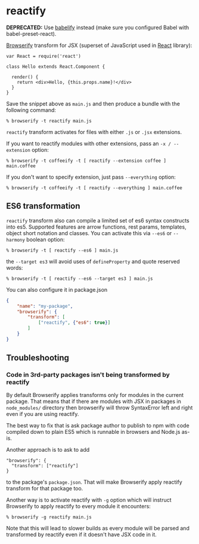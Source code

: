 # reactify

**DEPRECATED:** Use [babelify](https://github.com/babel/babelify) instead (make sure you configured Babel with babel-preset-react).

[Browserify][] transform for JSX (superset of JavaScript used in [React][]
library):

    var React = require('react')

    class Hello extends React.Component {

      render() {
        return <div>Hello, {this.props.name}!</div>
      }
    }

Save the snippet above as `main.js` and then produce a bundle with the following
command:

    % browserify -t reactify main.js

`reactify` transform activates for files with either `.js` or `.jsx` extensions.

If you want to reactify modules with other extensions, pass an `-x /
--extension` option:

    % browserify -t coffeeify -t [ reactify --extension coffee ] main.coffee

If you don't want to specify extension, just pass `--everything` option:

    % browserify -t coffeeify -t [ reactify --everything ] main.coffee

## ES6 transformation

`reactify` transform also can compile a limited set of es6 syntax constructs
into es5. Supported features are arrow functions, rest params, templates, object
short notation and classes. You can activate this via `--es6` or `--harmony`
boolean option:

    % browserify -t [ reactify --es6 ] main.js

the `--target es3` will avoid uses of `defineProperty` and quote reserved words:

    % browserify -t [ reactify --es6 --target es3 ] main.js

You can also configure it in package.json

```json
{
    "name": "my-package",
    "browserify": {
        "transform": [
            ["reactify", {"es6": true}]
        ]
    }
}
```

## Troubleshooting

### Code in 3rd-party packages isn't being transformed by reactify

By default Browserify applies transforms only for modules in the current package. That means that if there are modules with JSX in packages in `node_modules/` directory then browserify will throw SyntaxError left and right even if you are using reactify.

The best way to fix that is ask package author to publish to npm with code compiled down to plain ES5 which is runnable in browsers and Node.js as-is.

Another approach is to ask to add
```
"browserify": {
  "transform": ["reactify"]
}
```
to the package's `package.json`. That will make Browserify apply reactify transform for that package too.

Another way is to activate reactify with `-g` option which will instruct Browserify to apply reactify to every module it encounters:
```
% browserify -g reactify main.js
```
Note that this will lead to slower builds as every module will be parsed and transformed by reactify even if it doesn't have JSX code in it. 


[Browserify]: http://browserify.org
[React]: http://facebook.github.io/react/
